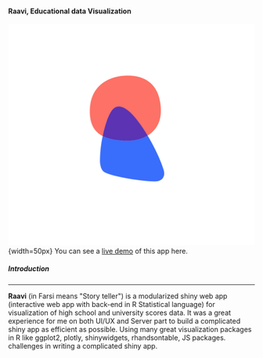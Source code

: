 #### Raavi, Educational data Visualization

![](Logo.png){width=50px}
You can see a [live demo](https://ardeeshany.shinyapps.io/Raavi_en/) of this app here.

##### Introduction
* * *
**Raavi** (in Farsi means "Story teller") is a modularized shiny web app (interactive web app with back-end in R Statistical language) for visualization of high school and university scores data. It was a great experience for me on both UI/UX and Server part to build a complicated shiny app as efficient as possible. Using many great visualization packages in R like ggplot2, plotly, shinywidgets, rhandsontable, JS packages. challenges in writing a complicated shiny app.



